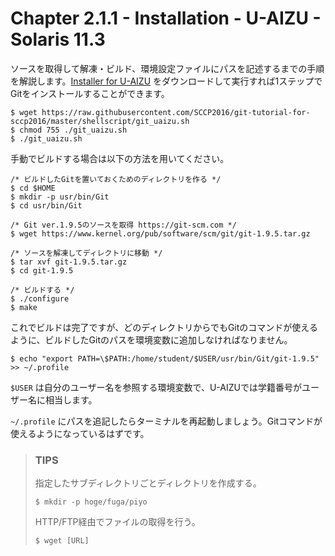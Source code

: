 Chapter 2.1.1 - Installation - U-AIZU - Solaris 11.3
=======

ソースを取得して解凍・ビルド、環境設定ファイルにパスを記述するまでの手順を解説します。[Installer for U-AIZU](https://github.com/SCCP2016/git-tutorial-for-sccp2016/blob/master/shellscript/git_uaizu.sh) をダウンロードして実行すれば1ステップでGitをインストールすることができます。

```
$ wget https://raw.githubusercontent.com/SCCP2016/git-tutorial-for-sccp2016/master/shellscript/git_uaizu.sh
$ chmod 755 ./git_uaizu.sh
$ ./git_uaizu.sh
```

手動でビルドする場合は以下の方法を用いてください。

```
/* ビルドしたGitを置いておくためのディレクトリを作る */
$ cd $HOME
$ mkdir -p usr/bin/Git
$ cd usr/bin/Git

/* Git ver.1.9.5のソースを取得 https://git-scm.com */
$ wget https://www.kernel.org/pub/software/scm/git/git-1.9.5.tar.gz

/* ソースを解凍してディレクトリに移動 */
$ tar xvf git-1.9.5.tar.gz
$ cd git-1.9.5

/* ビルドする */
$ ./configure
$ make
```

これでビルドは完了ですが、どのディレクトリからでもGitのコマンドが使えるように、ビルドしたGitのパスを環境変数に追加しなければなりません。

```
$ echo "export PATH=\$PATH:/home/student/$USER/usr/bin/Git/git-1.9.5" >> ~/.profile
```

`$USER` は自分のユーザー名を参照する環境変数で、U-AIZUでは学籍番号がユーザー名に相当します。

`~/.profile` にパスを追記したらターミナルを再起動しましょう。Gitコマンドが使えるようになっているはずです。

>### TIPS
>
>指定したサブディレクトリごとディレクトリを作成する。
>
>```
>$ mkdir -p hoge/fuga/piyo
>```
>
>HTTP/FTP経由でファイルの取得を行う。
>
>```
>$ wget [URL]
>```